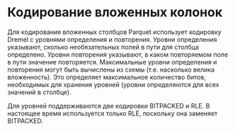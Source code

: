 # Кодирование вложенных колонок 

Для кодирования вложенных столбцов Parquet использует кодировку Dremel с уровнями определения и повторения. Уровни определения указывают, сколько необязательных полей в пути для столбца определено. Уровни повторения указывают, в каком повторяемом поле в пути значение повторяется. Максимальные уровни определения и повторения могут быть вычислены из схемы (т.е. насколько велика вложенность). Это определяет максимальное количество битов, необходимых для хранения уровней (уровни определяются для всех значений в столбце).


Для уровней поддерживаются две кодировки BITPACKED и RLE. В настоящее время используется только RLE, поскольку она заменяет BITPACKED.